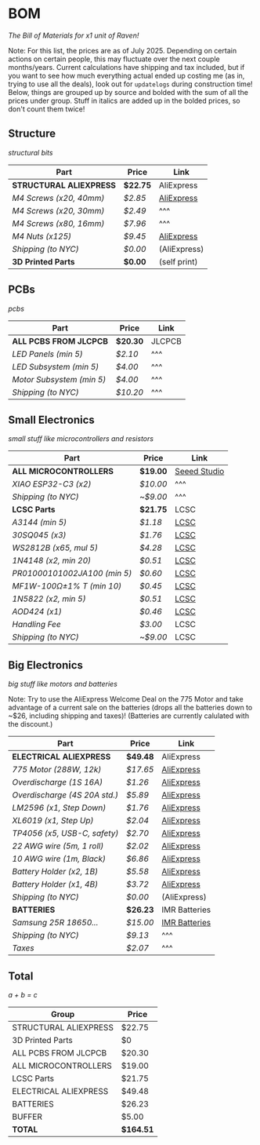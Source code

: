 # BOM
*The Bill of Materials for x1 unit of Raven!*

Note: For this list, the prices are as of July 2025. Depending on certain actions on certain people, this may fluctuate over the next couple months/years. Current calculations have shipping and tax included, but if you want to see how much everything actual ended up costing me (as in, trying to use all the deals), look out for `updatelogs` during construction time! Below, things are grouped up by source and bolded with the sum of all the prices under group. Stuff in italics are added up in the bolded prices, so don't count them twice!

## Structure
*structural bits*

| Part                          | Price         | Link          |
|-------------------------------|---------------|---------------|
| **STRUCTURAL ALIEXPRESS**     | **$22.75**    | AliExpress    |
| *M4 Screws (x20, 40mm)*       | *$2.85*       | [AliExpress](https://www.aliexpress.us/item/3256804341271555.html) |
| *M4 Screws (x20, 30mm)*       | *$2.49*       | ^^^           |
| *M4 Screws (x80, 16mm)*       | *$7.96*       | ^^^           |
| *M4 Nuts (x125)*              | *$9.45*       | [AliExpress](https://www.aliexpress.us/item/3256807407546447.html) |
| *Shipping (to NYC)*           | *$0.00*       | (AliExpress)  |
| **3D Printed Parts**          | **$0.00**     | (self print)  |


## PCBs
*pcbs*

| Part                          | Price         | Link          |
|-------------------------------|---------------|---------------|
| **ALL PCBS FROM JLCPCB**      | **$20.30**    | JLCPCB        |
| *LED Panels (min 5)*          | *$2.10*       | ^^^           |
| *LED Subsystem (min 5)*       | *$4.00*       | ^^^           |
| *Motor Subsystem (min 5)*     | *$4.00*       | ^^^           |
| *Shipping (to NYC)*           | *$10.20*      | ^^^           |


## Small Electronics
*small stuff like microcontrollers and resistors*

| Part                          | Price         | Link          |
|-------------------------------|---------------|---------------|
| **ALL MICROCONTROLLERS**      | **$19.00**    | [Seeed Studio](https://www.seeedstudio.com/Seeed-XIAO-ESP32C3-p-5431.html) |
| *XIAO ESP32-C3 (x2)*          | *$10.00*      | ^^^           |
| *Shipping (to NYC)*           | ~*$9.00*      | ^^^           |
| **LCSC Parts**                | **$21.75**    | LCSC          |
| *A3144 (min 5)*               | *$1.18*       | [LCSC](https://lcsc.com/product-detail/Hall-Switches_JSMSEMI-A3144EUA-T-JSM_C18188954.html) |
| *30SQ045 (x3)*                | *$1.76*       | [LCSC](https://lcsc.com/product-detail/Schottky-Diodes_LGE-30SQ045_C2903878.html) |
| *WS2812B (x65, mul 5)*        | *$4.28*       | [LCSC](https://lcsc.com/product-detail/RGB-LEDs-Built-in-IC_Worldsemi-WS2812B-B-W_C114586.html) |
| *1N4148 (x2, min 20)*         | *$0.51*       | [LCSC](https://lcsc.com/product-detail/Switching-Diodes_onsemi-1N4148_C258182.html) |
| *PR01000101002JA100 (min 5)*  | *$0.60*       | [LCSC](https://lcsc.com/product-detail/Through-Hole-Resistors_VISHAY-PR01000101002JA100_C1366567.html) |
| *MF1W-100Ω±1% T (min 10)*     | *$0.45*       | [LCSC](https://lcsc.com/product-detail/Through-Hole-Resistors_CCO-Chian-Chia-Elec-MF1W-100-1-T_C119469.html) |
| *1N5822 (x2, min 5)*          | *$0.51*       | [LCSC](https://lcsc.com/product-detail/Schottky-Diodes_MDD-Microdiode-Semiconductor-1N5822_C2476.html) |
| *AOD424 (x1)*                 | *$0.46*       | [LCSC](https://lcsc.com/product-detail/MOSFETs_AOS-AOD424_C357852.html) |
| *Handling Fee*                | *$3.00*       | LCSC          |
| *Shipping (to NYC)*           | ~*$9.00*      | LCSC          |


## Big Electronics
*big stuff like motors and batteries*

Note: Try to use the AliExpress Welcome Deal on the 775 Motor and take advantage of a current sale on the batteries (drops all the batteries down to ~$26, including shipping and taxes)! (Batteries are currently calulated with the discount.)

| Part                          | Price         | Link          |
|-------------------------------|---------------|---------------|
| **ELECTRICAL ALIEXPRESS**     | **$49.48**    | AliExpress    |
| *775 Motor (288W, 12k)*       | *$17.65*      | [AliExpress](https://www.aliexpress.us/item/3256807114067845.html) |
| *Overdischarge (1S 16A)*      | *$1.26*       | [AliExpress](https://www.aliexpress.us/item/3256805852468677.html) |
| *Overdischarge (4S 20A std.)* | *$5.89*       | [AliExpress](https://www.aliexpress.us/item/3256806720463818.html) |
| *LM2596 (x1, Step Down)*      | *$1.76*       | [AliExpress](https://www.aliexpress.us/item/3256805963034065.html) |
| *XL6019 (x1, Step Up)*        | *$2.04*       | [AliExpress](https://www.aliexpress.us/item/2255800011462620.html) |
| *TP4056 (x5, USB-C, safety)*  | *$2.70*       | [AliExpress](https://www.aliexpress.us/item/3256807959506419.html) |
| *22 AWG wire (5m, 1 roll)*    | *$2.02*       | [AliExpress](https://www.aliexpress.us/item/3256807263561521.html) |
| *10 AWG wire (1m, Black)*     | *$6.86*       | [AliExpress](https://www.aliexpress.us/item/3256807572728671.html) |
| *Battery Holder (x2, 1B)*     | *$5.58*       | [AliExpress](https://www.aliexpress.us/item/3256806864993334.html) |
| *Battery Holder (x1, 4B)*     | *$3.72*       | [AliExpress](https://www.aliexpress.us/item/3256806864993334.html) |
| *Shipping (to NYC)*           | *$0.00*       | (AliExpress)  |
| **BATTERIES**                 | **$26.23**    | IMR Batteries |
| *Samsung 25R 18650...*        | *$15.00*      | [IMR Batteries](https://imrbatteries.com/products/samsung-25r-18650-2500mah-20a-battery) |
| *Shipping (to NYC)*           | *$9.13*       | ^^^           |
| *Taxes*                       | *$2.07*       | ^^^           |


## Total
*a + b = c*

| Group                         | Price         |
|-------------------------------|---------------|
| STRUCTURAL ALIEXPRESS         | $22.75        |
| 3D Printed Parts              | $0            |
| ALL PCBS FROM JLCPCB          | $20.30        |
| ALL MICROCONTROLLERS          | $19.00        |
| LCSC Parts                    | $21.75        |
| ELECTRICAL ALIEXPRESS         | $49.48        |
| BATTERIES                     | $26.23        |
| BUFFER                        | $5.00         |
| **TOTAL**                     | **$164.51**   |
